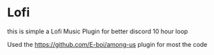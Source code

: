 # Lofi

this is simple a Lofi Music Plugin for better discord
10 hour loop


Used the https://github.com/E-boi/among-us plugin for most the code 
